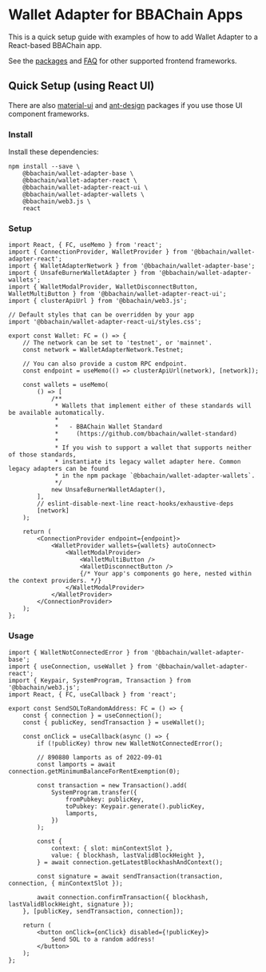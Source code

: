 # Wallet Adapter for BBAChain Apps

This is a quick setup guide with examples of how to add Wallet Adapter to a React-based BBAChain app.

See the [packages](https://github.com/bbachain/wallet-adapter/blob/master/PACKAGES.md) and [FAQ](https://github.com/bbachain/wallet-adapter/blob/master/FAQ.md) for other supported frontend frameworks.

## Quick Setup (using React UI)

There are also [material-ui](https://github.com/bbachain/wallet-adapter/tree/master/packages/ui/material-ui) and [ant-design](https://github.com/bbachain/wallet-adapter/tree/master/packages/ui/ant-design) packages if you use those UI component frameworks.

### Install

Install these dependencies:

```shell
npm install --save \
    @bbachain/wallet-adapter-base \
    @bbachain/wallet-adapter-react \
    @bbachain/wallet-adapter-react-ui \
    @bbachain/wallet-adapter-wallets \
    @bbachain/web3.js \
    react
```

### Setup

```tsx
import React, { FC, useMemo } from 'react';
import { ConnectionProvider, WalletProvider } from '@bbachain/wallet-adapter-react';
import { WalletAdapterNetwork } from '@bbachain/wallet-adapter-base';
import { UnsafeBurnerWalletAdapter } from '@bbachain/wallet-adapter-wallets';
import { WalletModalProvider, WalletDisconnectButton, WalletMultiButton } from '@bbachain/wallet-adapter-react-ui';
import { clusterApiUrl } from '@bbachain/web3.js';

// Default styles that can be overridden by your app
import '@bbachain/wallet-adapter-react-ui/styles.css';

export const Wallet: FC = () => {
    // The network can be set to 'testnet', or 'mainnet'.
    const network = WalletAdapterNetwork.Testnet;

    // You can also provide a custom RPC endpoint.
    const endpoint = useMemo(() => clusterApiUrl(network), [network]);

    const wallets = useMemo(
        () => [
            /**
             * Wallets that implement either of these standards will be available automatically.
             *
             *   - BBAChain Wallet Standard
             *     (https://github.com/bbachain/wallet-standard)
             *
             * If you wish to support a wallet that supports neither of those standards,
             * instantiate its legacy wallet adapter here. Common legacy adapters can be found
             * in the npm package `@bbachain/wallet-adapter-wallets`.
             */
            new UnsafeBurnerWalletAdapter(),
        ],
        // eslint-disable-next-line react-hooks/exhaustive-deps
        [network]
    );

    return (
        <ConnectionProvider endpoint={endpoint}>
            <WalletProvider wallets={wallets} autoConnect>
                <WalletModalProvider>
                    <WalletMultiButton />
                    <WalletDisconnectButton />
                    {/* Your app's components go here, nested within the context providers. */}
                </WalletModalProvider>
            </WalletProvider>
        </ConnectionProvider>
    );
};
```

### Usage

```tsx
import { WalletNotConnectedError } from '@bbachain/wallet-adapter-base';
import { useConnection, useWallet } from '@bbachain/wallet-adapter-react';
import { Keypair, SystemProgram, Transaction } from '@bbachain/web3.js';
import React, { FC, useCallback } from 'react';

export const SendSOLToRandomAddress: FC = () => {
    const { connection } = useConnection();
    const { publicKey, sendTransaction } = useWallet();

    const onClick = useCallback(async () => {
        if (!publicKey) throw new WalletNotConnectedError();

        // 890880 lamports as of 2022-09-01
        const lamports = await connection.getMinimumBalanceForRentExemption(0);

        const transaction = new Transaction().add(
            SystemProgram.transfer({
                fromPubkey: publicKey,
                toPubkey: Keypair.generate().publicKey,
                lamports,
            })
        );

        const {
            context: { slot: minContextSlot },
            value: { blockhash, lastValidBlockHeight },
        } = await connection.getLatestBlockhashAndContext();

        const signature = await sendTransaction(transaction, connection, { minContextSlot });

        await connection.confirmTransaction({ blockhash, lastValidBlockHeight, signature });
    }, [publicKey, sendTransaction, connection]);

    return (
        <button onClick={onClick} disabled={!publicKey}>
            Send SOL to a random address!
        </button>
    );
};
```
